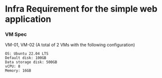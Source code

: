 # Infra Requirement for the simple web application

### VM Spec
VM-01, VM-02 (A total of 2 VMs with the following configuration)
```
OS: Ubuntu 22.04 LTS
Default disk: 100GB
Data storage disk: 500GB
vCPU: 8
Memory: 16GB
```
